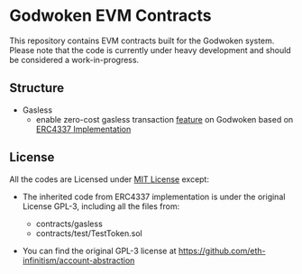 # Godwoken EVM Contracts

This repository contains EVM contracts built for the Godwoken system. Please note that the code is currently under heavy development and should be considered a work-in-progress.

## Structure

- Gasless
  - enable zero-cost gasless transaction [feature](https://github.com/godwokenrises/godwoken/discussions/860) on Godwoken based on [ERC4337 Implementation](https://github.com/eth-infinitism/account-abstraction)

## License

All the codes are Licensed under [MIT License](LICENSE) except:

- The inherited code from ERC4337 implementation is under the original License GPL-3, including all the files from:
  - contracts/gasless
  - contracts/test/TestToken.sol

- You can find the original GPL-3 license at https://github.com/eth-infinitism/account-abstraction
